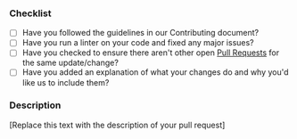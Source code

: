 ### Checklist

* [ ] Have you followed the guidelines in our Contributing document?
* [ ] Have you run a linter on your code and fixed any major issues?
* [ ] Have you checked to ensure there aren't other open [Pull Requests](../../pulls) for the same update/change?
* [ ] Have you added an explanation of what your changes do and why you'd like us to include them?

### Description

[Replace this text with the description of your pull request]
